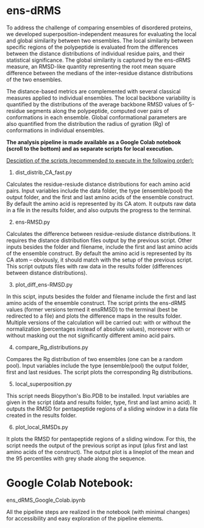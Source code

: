 # ens-dRMS

To address the challenge of comparing ensembles of disordered proteins, we developed superposition-independent measures for evaluating the local and global similarity between two ensembles. The local similarity between specific regions of the polypeptide is evaluated from the differences between the distance distributions of individual residue pairs, and their statistical significance.  The global similarity is captured by the ens-dRMS measure, an RMSD-like quantity representing the root mean square difference between the medians of the inter-residue distance distributions of the two ensembles.


The distance-based metrics are complemented with several classical measures applied to individual ensembles. The local backbone variability is quantified by the distributions of the average backbone RMSD values of 5-residue segments along the polypeptide, computed over pairs of conformations in each ensemble. Global conformational parameters are also quantified from the distribution the radius of gyration (Rg) of conformations in individual ensembles.

<b>The analysis pipeline is made available as a Google Colab notebook (scroll to the bottom) and as separate scripts for local execution.</b>

<u>Desciption of the scripts (recommended to execute in the following order):</u>

1. dist_distrib_CA_fast.py

  Calculates the residue-resiude distance distributions for each amino acid pairs. Input variables include the data folder, the type (ensemble/pool) the output folder, and the first and last amino acids of the ensemble construct. By default the amino acid is represented by its CA atom. It outputs raw data in a file in the results folder, and also outputs the progress to the terminal.
  
2.  ens-RMSD.py

  Calculates the difference between residue-resiude distance distributions. It requires the distance distribution files output by the previous script. Other inputs besides the folder and filename, include the first and last amino acids of the ensemble construct. By default the amino acid is represented by its CA atom – obviously, it should match with the setup of the previous script. This script outputs files with raw data in the results folder (differences between distance distributions).
  
3. plot_diff_ens-RMSD.py

  In this scipt, inputs besides the folder and filename include the first and last amino acids of the ensemble construct. The script prints the ens-dRMS values (former versions termed it ensRMSD) to the terminal (best be redirected to a file) and plots the difference maps in the results folder. Multiple versions of the calculation will be carried out: with or without the normalization (percentages instead of absolute values), moreover with or without masking out the not significantly different amino acid pairs.

4. compare_Rg_distributions.py

  Compares the Rg distribution of two ensembles (one can be a random pool). Input variables include the type (ensemble/pool) the output folder, first and last residues. The script plots the corresponding Rg distributions.
  
5. local_superposition.py

  This script needs Biopython's Bio.PDB to be installed. Input variables are given in the script (data and results folder, type, first and last amino acid). It outputs the RMSD for pentapeptide regions of a sliding window in a data file created in the results folder.

6. plot_local_RMSDs.py

  It plots the RMSD for pentapeptide regions of a sliding window. For this, the script needs the output of the previous script as input (plus first and last amino acids of the construct). The output plot is a lineplot of the mean and the 95 percentiles with grey shade along the sequence.
  

# Google Colab Notebook:

ens_dRMS_Google_Colab.ipynb

  All the pipeline steps are realized in the notebook (with minimal changes) for accessibility and easy exploration of the pipeline elements.
  
